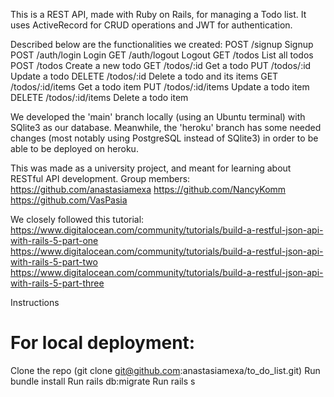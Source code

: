 This is a REST API, made with Ruby on Rails, for managing a Todo list. 
It uses ActiveRecord for CRUD operations and JWT for authentication.

Described below are the functionalities we created:
POST /signup    Signup
POST /auth/login    Login
GET /auth/logout    Logout
GET /todos    List all todos
POST /todos    Create a new todo
GET /todos/:id    Get a todo
PUT /todos/:id    Update a todo
DELETE /todos/:id    Delete a todo and its items
GET /todos/:id/items    Get a todo item
PUT /todos/:id/items    Update a todo item
DELETE /todos/:id/items    Delete a todo item

We developed the 'main' branch locally (using an Ubuntu terminal) with SQlite3 as our database. 
Meanwhile, the 'heroku' branch has some needed changes (most notably using PostgreSQL instead of SQlite3) in order to be able to be deployed on heroku.

This was made as a university project, and meant for learning about RESTful API development. 
Group members:
https://github.com/anastasiamexa
https://github.com/NancyKomm
https://github.com/VasPasia

We closely followed this tutorial:
https://www.digitalocean.com/community/tutorials/build-a-restful-json-api-with-rails-5-part-one
https://www.digitalocean.com/community/tutorials/build-a-restful-json-api-with-rails-5-part-two
https://www.digitalocean.com/community/tutorials/build-a-restful-json-api-with-rails-5-part-three


Instructions
# For local deployment:

Clone the repo (git clone git@github.com:anastasiamexa/to_do_list.git)
Run bundle install
Run rails db:migrate
Run rails s

